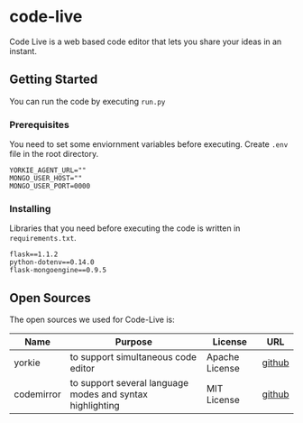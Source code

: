 # code-live

Code Live is a web based code editor that lets you share your ideas in an instant.

## Getting Started

You can run the code by executing `run.py`

### Prerequisites

You need to set some enviornment variables before executing. Create `.env` file in the root directory.

```
YORKIE_AGENT_URL=""
MONGO_USER_HOST=""
MONGO_USER_PORT=0000
```

### Installing

Libraries that you need before executing the code is written in `requirements.txt`.

```
flask==1.1.2
python-dotenv==0.14.0
flask-mongoengine==0.9.5
```

## Open Sources

The open sources we used for Code-Live is:

|Name|Purpose|License|URL|
|------|---|---|---|
|yorkie|to support simultaneous code editor|Apache License|[github](https://github.com/yorkie-team/yorkie-js-sdk)|
|codemirror|to support several language modes and syntax highlighting|MIT License|[github](https://github.com/codemirror/codemirror)|